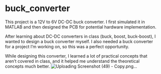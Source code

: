 # buck_converter

This project is a 12V to 6V DC-DC buck converter. I first simulated it in MATLAB and then designed the PCB for potential hardware implementation.

After learning about DC-DC converters in class (buck, boost, buck-boost), I wanted to design a buck converter myself. I also needed a buck converter for a project I’m working on, so this was a perfect opportunity.

While designing this converter, I learned a lot of practical concepts that aren’t covered in class, and it helped me understand the theoretical concepts much better.
![Uploading Screenshot (49) - Copy.png…]()
